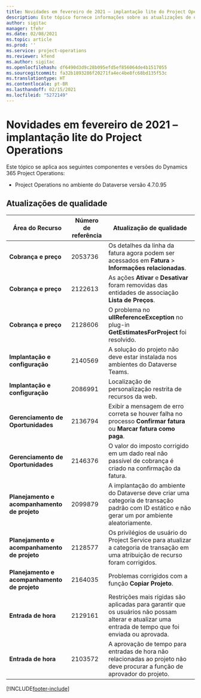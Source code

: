 ```yaml
---
title: Novidades em fevereiro de 2021 – implantação lite do Project Operations
description: Este tópico fornece informações sobre as atualizações de qualidade disponíveis na versão de fevereiro de 2021 da implantação lite do Project Operations.
author: sigitac
manager: tfehr
ms.date: 02/08/2021
ms.topic: article
ms.prod: ''
ms.service: project-operations
ms.reviewer: kfend
ms.author: sigitac
ms.openlocfilehash: df6490d3d9c28b095efd5ef856064de4b1517055
ms.sourcegitcommit: fa32b1893286f20271fa4ec4be8fc68bd135f53c
ms.translationtype: HT
ms.contentlocale: pt-BR
ms.lasthandoff: 02/15/2021
ms.locfileid: "5272149"
---
```

# <a name="whats-new-february-2021---project-operations-lite-deployment"></a>Novidades em fevereiro de 2021 – implantação lite do Project Operations

Este tópico se aplica aos seguintes componentes e versões do Dynamics 365 Project Operations:

  - Project Operations no ambiente do Dataverse versão 4.7.0.95

## <a name="quality-updates"></a>Atualizações de qualidade

| **Área do Recurso** | **Número de referência** | **Atualização de qualidade** |
| --- | --- | --- |
| **Cobrança e preço** | 2053736 | Os detalhes da linha da fatura agora podem ser acessados em **Fatura** > **Informações relacionadas**. |
| **Cobrança e preço** | 2122613 | As ações **Ativar** e **Desativar** foram removidas das entidades de associação **Lista de Preços**. |
| **Cobrança e preço** | 2128606 | O problema no **ullReferenceException** no plug-in **GetEstimatesForProject** foi resolvido. |
| **Implantação e configuração** | 2140569 | A solução do projeto não deve estar instalada nos ambientes do Dataverse Teams. |
| **Implantação e configuração** | 2086991 | Localização de personalização restrita de recursos da web. |
| **Gerenciamento de Oportunidades** | 2136794 | Exibir a mensagem de erro correta se houver falha no processo **Confirmar fatura** ou **Marcar fatura como paga**. |
| **Gerenciamento de Oportunidades** | 2146376 | O valor do imposto corrigido em um dado real não passível de cobrança é criado na confirmação da fatura. |
| **Planejamento e acompanhamento de projeto** | 2099879 | A implantação do ambiente do Dataverse deve criar uma categoria de transação padrão com ID estático e não gerar um por ambiente aleatoriamente. |
| **Planejamento e acompanhamento de projeto** | 2128577 | Os privilégios de usuário do Project Service para atualizar a categoria de transação em uma atribuição de recurso foram corrigidos. |
| **Planejamento e acompanhamento de projeto** | 2164035 | Problemas corrigidos com a função **Copiar Projeto**. |
| **Entrada de hora** | 2129161 | Restrições mais rígidas são aplicadas para garantir que os usuários não possam alterar e atualizar uma entrada de tempo que foi enviada ou aprovada. |
| **Entrada de hora** | 2103572 | A aprovação de tempo para entradas de hora não relacionadas ao projeto não deve procurar a função de aprovador do projeto. |


[!INCLUDE[footer-include](../../includes/footer-banner.md)]
